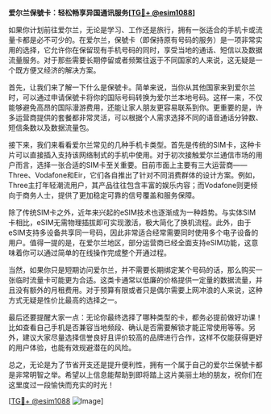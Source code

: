 **爱尔兰保號卡：轻松畅享异国通讯服务[[TG💪+ @esim1088](https://t.me/s/esim1088)]**

如果你计划前往爱尔兰，无论是学习、工作还是旅行，拥有一张适合的手机卡或流量卡都是必不可少的。在爱尔兰，保號卡（即保持原有号码的服务）是一项非常实用的选择，它允许你在保留现有手机号码的同时，享受当地的通话、短信以及数据流量服务。对于那些需要长期停留或者频繁往返于不同国家的人来说，这无疑是一个既方便又经济的解决方案。

首先，让我们来了解一下什么是保號卡。简单来说，当你从其他国家来到爱尔兰时，可以通过申请保號卡将你的国际号码转换为爱尔兰本地号码。这样一来，不仅能够避免高昂的国际漫游费用，还能让家人朋友更容易联系到你。更重要的是，许多运营商提供的套餐都非常灵活，可以根据个人需求选择不同的语音通话分钟数、短信条数以及数据流量包。

接下来，我们来看看爱尔兰常见的几种手机卡类型。首先是传统的SIM卡，这种卡片可以直接插入支持该网络制式的手机中使用。对于初次接触爱尔兰通信市场的用户而言，选择一张合适的SIM卡至关重要。目前市面上主要有三大运营商——Three、Vodafone和Eir，它们各自推出了针对不同消费群体的设计方案。例如，Three主打年轻潮流用户，其产品往往包含丰富的娱乐内容；而Vodafone则更倾向于商务人士，提供了更加稳定可靠的信号覆盖和服务保障。

除了传统SIM卡之外，近年来兴起的eSIM技术也逐渐成为一种趋势。与实体SIM卡相比，eSIM无需物理插拔即可实现激活，极大简化了换机流程。此外，由于eSIM支持多设备共享同一号码，因此非常适合经常需要同时使用多个电子设备的用户。值得一提的是，在爱尔兰地区，部分运营商已经全面支持eSIM功能，这意味着你可以通过简单的在线操作完成整个开通过程。

当然，如果你只是短期访问爱尔兰，并不需要长期绑定某个号码的话，那么购买一张临时流量卡可能更为合适。这类卡通常以低廉的价格提供一定量的数据流量，并且没有额外的月租费用。对于预算有限或者只是偶尔需要上网冲浪的人来说，这种方式无疑是性价比最高的选择之一。

最后还要提醒大家一点：无论你最终选择了哪种类型的卡，都务必提前做好功课！比如查看自己手机是否兼容当地频段、确认是否需要解锁才能正常使用等等。另外，建议大家尽量选择信誉良好且评价较高的品牌进行合作，这样不仅能获得更好的用户体验，也能有效规避潜在的风险。

总之，无论是为了节省开支还是提升便利性，拥有一个属于自己的爱尔兰保號卡都是非常明智之举。希望以上信息能帮助到即将踏上这片美丽土地的朋友，祝你们在这里度过一段愉快而充实的时光！

[[TG💪+ @esim1088](https://t.me/s/esim1088) ![Image](https://i.postimg.cc/4NQfJmqS/Snipaste-2025-05-13-00-14-12.png)]